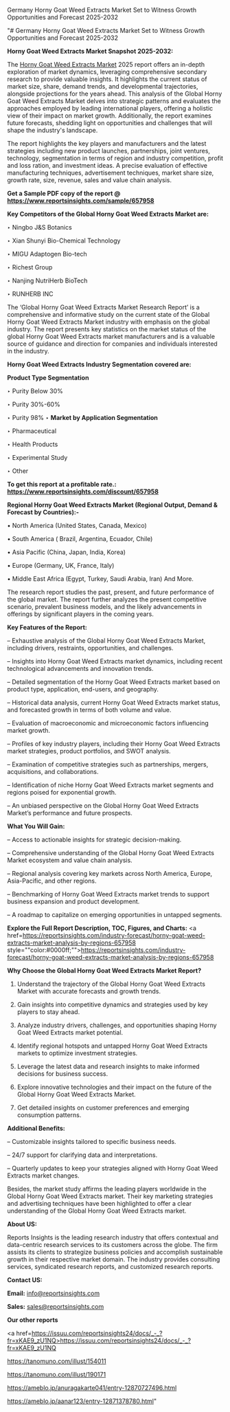 Germany Horny Goat Weed Extracts Market Set to Witness Growth Opportunities and Forecast 2025-2032

"# Germany Horny Goat Weed Extracts Market Set to Witness Growth Opportunities and Forecast 2025-2032

<strong>Horny Goat Weed Extracts Market Snapshot 2025-2032:</strong>

The <a href=https://www.reportsinsights.com/sample/657958>Horny Goat Weed Extracts Market</a> 2025 report offers an in-depth exploration of market dynamics, leveraging comprehensive secondary research to provide valuable insights. It highlights the current status of market size, share, demand trends, and developmental trajectories, alongside projections for the years ahead. This analysis of the Global Horny Goat Weed Extracts Market delves into strategic patterns and evaluates the approaches employed by leading international players, offering a holistic view of their impact on market growth. Additionally, the report examines future forecasts, shedding light on opportunities and challenges that will shape the industry's landscape.

The report highlights the key players and manufacturers and the latest strategies including new product launches, partnerships, joint ventures, technology, segmentation in terms of region and industry competition, profit and loss ration, and investment ideas. A precise evaluation of effective manufacturing techniques, advertisement techniques, market share size, growth rate, size, revenue, sales and value chain analysis.

<strong>Get a Sample PDF copy of the report @ <a href=https://www.reportsinsights.com/sample/657958 style=color:#0000ff;>https://www.reportsinsights.com/sample/657958</a></strong>

<strong>Key Competitors of the Global Horny Goat Weed Extracts Market are:</strong>

‣ Ningbo J&S Botanics

‣ Xian Shunyi Bio-Chemical Technology

‣ MIGU Adaptogen Bio-tech

‣ Richest Group

‣ Nanjing NutriHerb BioTech

‣ RUNHERB INC

The ‘Global Horny Goat Weed Extracts Market Research Report’ is a comprehensive and informative study on the current state of the Global Horny Goat Weed Extracts Market industry with emphasis on the global industry. The report presents key statistics on the market status of the global Horny Goat Weed Extracts market manufacturers and is a valuable source of guidance and direction for companies and individuals interested in the industry.

<strong>Horny Goat Weed Extracts Industry Segmentation covered are:</strong>

<strong>Product Type Segmentation</strong>

‣ Purity Below 30%

‣ Purity 30%-60%

‣ Purity 98%
‣ 
<strong>Market by Application Segmentation</strong>

‣ Pharmaceutical

‣ Health Products

‣ Experimental Study

‣ Other

<strong>To get this report at a profitable rate.: <a href=https://www.reportsinsights.com/discount/657958 style=color:#0000ff;>https://www.reportsinsights.com/discount/657958</a></strong>

<strong>Regional Horny Goat Weed Extracts Market (Regional Output, Demand &amp; Forecast by Countries):-</strong>

• North America (United States, Canada, Mexico)

• South America ( Brazil, Argentina, Ecuador, Chile)

• Asia Pacific (China, Japan, India, Korea)

• Europe (Germany, UK, France, Italy)

• Middle East Africa (Egypt, Turkey, Saudi Arabia, Iran) And More.

The research report studies the past, present, and future performance of the global market. The report further analyzes the present competitive scenario, prevalent business models, and the likely advancements in offerings by significant players in the coming years.

<strong>Key Features of the Report:</strong>

– Exhaustive analysis of the Global Horny Goat Weed Extracts Market, including drivers, restraints, opportunities, and challenges.

– Insights into Horny Goat Weed Extracts market dynamics, including recent technological advancements and innovation trends.

– Detailed segmentation of the Horny Goat Weed Extracts market based on product type, application, end-users, and geography.

– Historical data analysis, current Horny Goat Weed Extracts market status, and forecasted growth in terms of both volume and value.

– Evaluation of macroeconomic and microeconomic factors influencing market growth.

– Profiles of key industry players, including their Horny Goat Weed Extracts market strategies, product portfolios, and SWOT analysis.

– Examination of competitive strategies such as partnerships, mergers, acquisitions, and collaborations.

– Identification of niche Horny Goat Weed Extracts market segments and regions poised for exponential growth.

– An unbiased perspective on the Global Horny Goat Weed Extracts Market’s performance and future prospects.

<strong>What You Will Gain:</strong>

– Access to actionable insights for strategic decision-making.

– Comprehensive understanding of the Global Horny Goat Weed Extracts Market ecosystem and value chain analysis.

– Regional analysis covering key markets across North America, Europe, Asia-Pacific, and other regions.

– Benchmarking of Horny Goat Weed Extracts market trends to support business expansion and product development.

– A roadmap to capitalize on emerging opportunities in untapped segments.

<strong>Explore the Full Report Description, TOC, Figures, and Charts:</strong>
<a href=https://reportsinsights.com/industry-forecast/horny-goat-weed-extracts-market-analysis-by-regions-657958 style=""color:#0000ff;"">https://reportsinsights.com/industry-forecast/horny-goat-weed-extracts-market-analysis-by-regions-657958</a>

<strong>Why Choose the Global Horny Goat Weed Extracts Market Report?</strong>

1. Understand the trajectory of the Global Horny Goat Weed Extracts Market with accurate forecasts and growth trends.

2. Gain insights into competitive dynamics and strategies used by key players to stay ahead.

3. Analyze industry drivers, challenges, and opportunities shaping Horny Goat Weed Extracts market potential.

4. Identify regional hotspots and untapped Horny Goat Weed Extracts markets to optimize investment strategies.

5. Leverage the latest data and research insights to make informed decisions for business success.

6. Explore innovative technologies and their impact on the future of the Global Horny Goat Weed Extracts Market.

7. Get detailed insights on customer preferences and emerging consumption patterns.

<strong>Additional Benefits:</strong>

– Customizable insights tailored to specific business needs.

– 24/7 support for clarifying data and interpretations.

– Quarterly updates to keep your strategies aligned with Horny Goat Weed Extracts market changes.

Besides, the market study affirms the leading players worldwide in the Global Horny Goat Weed Extracts market. Their key marketing strategies and advertising techniques have been highlighted to offer a clear understanding of the Global Horny Goat Weed Extracts market.

<strong><strong>About US</strong>:</strong>

Reports Insights is the leading research industry that offers contextual and data-centric research services to its customers across the globe. The firm assists its clients to strategize business policies and accomplish sustainable growth in their respective market domain. The industry provides consulting services, syndicated research reports, and customized research reports.

<strong>Contact US:</strong>

<p class=><b>Email:</b> <a href=mailto:info@reportsinsights.com>info@reportsinsights.com</a></p>
<p class=><b>Sales:</b> <a href=mailto:sales@reportsinsights.com>sales@reportsinsights.com</a></p>

<strong>Our other reports</strong>

<a href=https://issuu.com/reportsinsights24/docs/_-_?fr=xKAE9_zU1NQ>https://issuu.com/reportsinsights24/docs/_-_?fr=xKAE9_zU1NQ</a>

<a href=https://tanomuno.com/illust/154011>https://tanomuno.com/illust/154011</a>

<a href=https://tanomuno.com/illust/190171>https://tanomuno.com/illust/190171</a>

<a href=https://ameblo.jp/anuragakarte041/entry-12870727496.html>https://ameblo.jp/anuragakarte041/entry-12870727496.html</a>

<a href=https://ameblo.jp/aanar123/entry-12871378780.html>https://ameblo.jp/aanar123/entry-12871378780.html</a>"
